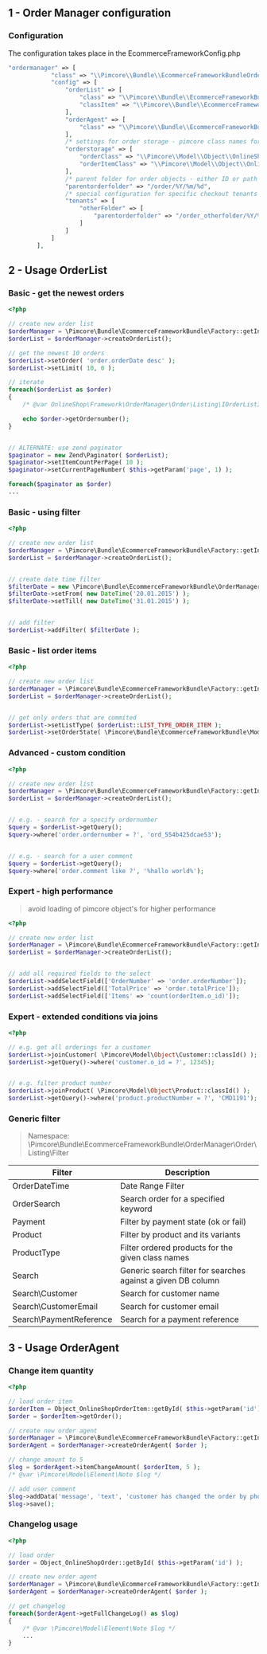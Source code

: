 ## 1 - Order Manager configuration

### Configuration

The configuration takes place in the EcommerceFrameworkConfig.php
```php
"ordermanager" => [
            "class" => "\\Pimcore\\Bundle\\EcommerceFrameworkBundleOrderManager\\OrderManager",
            "config" => [
                "orderList" => [
                    "class" => "\\Pimcore\\Bundle\\EcommerceFrameworkBundleOrderManager\\Order\\Listing",
                    "classItem" => "\\Pimcore\\Bundle\\EcommerceFrameworkBundleOrderManager\\Order\\Listing\\Item"
                ],
                "orderAgent" => [
                    "class" => "\\Pimcore\\Bundle\\EcommerceFrameworkBundleOrderManager\\Order\\Agent"
                ],
                /* settings for order storage - pimcore class names for oder and order items */
                "orderstorage" => [
                    "orderClass" => "\\Pimcore\\Model\\Object\\OnlineShopOrder",
                    "orderItemClass" => "\\Pimcore\\Model\\Object\\OnlineShopOrderItem"
                ],
                /* parent folder for order objects - either ID or path can be specified. path is parsed by strftime. */
                "parentorderfolder" => "/order/%Y/%m/%d",
                /* special configuration for specific checkout tenants */
                "tenants" => [
                    "otherFolder" => [
                        "parentorderfolder" => "/order_otherfolder/%Y/%m/%d"
                    ]
                ]
            ]
        ],
```

## 2 - Usage OrderList

### Basic - get the newest orders
```php
<?php

// create new order list
$orderManager = \Pimcore\Bundle\EcommerceFrameworkBundle\Factory::getInstance()->getOrderManager();
$orderList = $orderManager->createOrderList();

// get the newest 10 orders
$orderList->setOrder( 'order.orderDate desc' );
$orderList->setLimit( 10, 0 );

// iterate
foreach($orderList as $order)
{
    /* @var OnlineShop\Framework\OrderManager\Order\Listing\IOrderListItem $order */

    echo $order->getOrdernumber();
}


// ALTERNATE: use zend paginator
$paginator = new Zend\Paginator( $orderList);
$paginator->setItemCountPerPage( 10 );
$paginator->setCurrentPageNumber( $this->getParam('page', 1) );

foreach($paginator as $order)
...

```


### Basic - using filter
```php
<?php

// create new order list
$orderManager = \Pimcore\Bundle\EcommerceFrameworkBundle\Factory::getInstance()->getOrderManager();
$orderList = $orderManager->createOrderList();


// create date time filter
$filterDate = new \Pimcore\Bundle\EcommerceFrameworkBundle\OrderManager\Order\Listing\Filter\OrderDateTime();
$filterDate->setFrom( new DateTime('20.01.2015') );
$filterDate->setTill( new DateTime('31.01.2015') );


// add filter
$orderList->addFilter( $filterDate );

```


### Basic - list order items
```php
<?php

// create new order list
$orderManager = \Pimcore\Bundle\EcommerceFrameworkBundle\Factory::getInstance()->getOrderManager();
$orderList = $orderManager->createOrderList();


// get only orders that are commited
$orderList->setListType( $orderList::LIST_TYPE_ORDER_ITEM );
$orderList->setOrderState( \Pimcore\Bundle\EcommerceFrameworkBundle\Model\AbstractOrder::ORDER_STATE_COMMITTED );


```



### Advanced - custom condition
```php
<?php

// create new order list
$orderManager = \Pimcore\Bundle\EcommerceFrameworkBundle\Factory::getInstance()->getOrderManager();
$orderList = $orderManager->createOrderList();


// e.g. - search for a specify ordernumber
$query = $orderList->getQuery();
$query->where('order.ordernumber = ?', 'ord_554b425dcae53');


// e.g. - search for a user comment
$query = $orderList->getQuery();
$query->where('order.comment like ?', '%hallo world%');

```



### Expert - high performance

> avoid loading of pimcore object's for higher performance

```php
<?php

// create new order list
$orderManager = \Pimcore\Bundle\EcommerceFrameworkBundle\Factory::getInstance()->getOrderManager();
$orderList = $orderManager->createOrderList();


// add all required fields to the select
$orderList->addSelectField(['OrderNumber' => 'order.orderNumber']);
$orderList->addSelectField(['TotalPrice' => 'order.totalPrice']);
$orderList->addSelectField(['Items' => 'count(orderItem.o_id)']);

```


### Expert - extended conditions via joins

```php
<?php

// e.g. get all orderings for a customer
$orderList->joinCustomer( \Pimcore\Model\Object\Customer::classId() );
$orderList->getQuery()->where('customer.o_id = ?', 12345);


// e.g. filter product number
$orderList->joinProduct( \Pimcore\Model\Object\Product::classId() );
$orderList->getQuery()->where('product.productNumber = ?', 'CMD1191');

```


### Generic filter

> Namespace: \Pimcore\Bundle\EcommerceFrameworkBundle\OrderManager\Order\Listing\Filter

| Filter          | Description |
| --------------- | ----------- |
| OrderDateTime   | Date Range Filter   |
| OrderSearch     | Search order for a specified keyword   |
| Payment         | Filter by payment state (ok or fail) |
| Product         | Filter by product and its variants |
| ProductType     | Filter ordered products for the given class names   |
| Search          | Generic search filter for searches against a given DB column |
| Search\Customer | Search for customer name |
| Search\CustomerEmail | Search for customer email |
| Search\PaymentReference | Search for a payment reference |

## 3 - Usage OrderAgent

### Change item quantity
```php
<?php

// load order item
$orderItem = Object_OnlineShopOrderItem::getById( $this->getParam('id') );
$order = $orderItem->getOrder();

// create new order agent
$orderManager = \Pimcore\Bundle\EcommerceFrameworkBundle\Factory::getInstance()->getOrderManager();
$orderAgent = $orderManager->createOrderAgent( $order );

// change amount to 5
$log = $orderAgent->itemChangeAmount( $orderItem, 5 );
/* @var \Pimcore\Model\Element\Note $log */

// add user comment
$log->addData('message', 'text', 'customer has changed the order by phone');
$log->save();

```


### Changelog usage
```php
<?php

// load order
$order = Object_OnlineShopOrder::getById( $this->getParam('id') );

// create new order agent
$orderManager = \Pimcore\Bundle\EcommerceFrameworkBundle\Factory::getInstance()->getOrderManager();
$orderAgent = $orderManager->createOrderAgent( $order );

// get changelog
foreach($orderAgent->getFullChangeLog() as $log)
{
    /* @var \Pimcore\Model\Element\Note $log */
    ...
}

```
